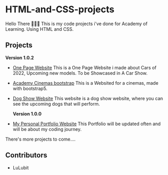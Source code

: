 # HTML-and-CSS-projects
Hello There 🙋🏽‍♂️
This is my code projects i've done for Academy of Learning. Using HTML and CSS.

## Projects

**Version 1.0.2**

- [One Page Website](https://github.com/lulubit/HTML-and-CSS-projects/tree/main/One-Page%20Website)
This is a One Page Website i made about Cars of 2022, Upcoming new models. To be Showcased in A Car Show.

- [Academy Cinemas bootstrap](https://github.com/lulubit/HTML-and-CSS-projects/tree/main/bootstrap4_project)
This is a Websited for a cinemas, made with bootstrap5.

- [Dog Show Website](https://github.com/lulubit/HTML-and-CSS-projects/tree/main/website%20project)
This website is a dog show website, where you can see the upcoming dogs that will perform.


  **Version 1.0.0**
- [My Personal Portfolio Website](https://github.com/lulubit/HTML-and-CSS-projects/tree/main/Portfolio%20Website/Personal%20Portfolio%20Website)
This Portfolio will be updated often and will be about my coding journey.

There's more projects to come....

## Contributors
- LuLubit 
